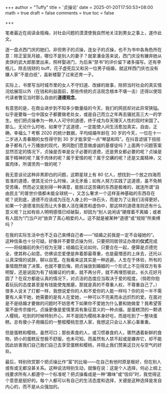 +++
author = "Tuffy"
title = '贞操论'
date = 2025-01-20T17:50:53+08:00
math = true 
draft = false
comments = true
toc = false

+++

笔者最近在阅读金瓶梅，对社会问题的漠漠使我自然地关注到男女之事上，遂作此文。

逐一盘点西门庆的她们，非但男子的贞操，连女子的贞操，也不为书中各角色所在意：除正室吴月娘，哪位不是别人的妻子？就拿潘金莲来说，西门庆没有嫌弃她从卖饼的武大郎那里出来，照样娶进门，为后来“禁书”的评价留下诸多描写。还有李瓶儿，除去钱财的 buff，花子虚死后又和另一位男子结婚，就这样西门庆也没有嫌人家“不是白纸”，盖新楼娶了过来还育一子。

实际上，书里写当时城市里的女人不守妇道、改嫁的故事，除把当时社会的真实情况给展现以外（在钱和利益面前，那些传统的贞洁观念根本不堪一击）还得以使现代读者瞥见当时那么自由的**道德观念**。

有意思的是，在商业进步到不知多少数量级的今天，我们的网民却对此异常狭隘。似乎是要每一位中国女子都要做老处女，或是自己而立之年再去骚扰高三大一的学生。他们把贞操奉为一种人人可守的道德，终于成为存天理灭人性的现时宋国了。那么，无论什么时地，如果守了这道德，一定能使人间生活愈加真实，自由，正确，幸福么？考察 2020 的统计数据，平均结婚年龄在 30 岁的今天，一位在十一二岁进入青春期的女性得守到 30 岁才能享受一点“琴瑟和鸣”。在抖音滤镜下扭扭身子都有几十万播放的现代，男同胞们愿意做虔诚的基督徒吗？上面两个问题答案显然否定的情况下，贞操是否单是女子必要的道德，还是男女都必要的呢？贞操是属于精神的呢？属于肉体的呢？属于爱情的呢？属于交媾的呢？还是又属精神，又属肉体，所谓灵肉一致的呢？

我无意谈论这种非黑即白的问题，这颗星球上有 80 亿人，想找到一个放之四海而皆准的道德，使其无论什么时候，决无矛盾；如有人努力实践了这道德，虽不免稍受苦痛，然而必又能别得一种满意，能胜过这苦痛的东西是极难的，就连所谓“自由民主”的普世价值都未能全球统一，又怎么奢求一个这样圣神基础的东西存在呢？说到底，道德不应该成为压在人身上的一块石头，而是为了让我们活得更好。如果一个道德准则反而让大多数人活在痛苦和虚伪中，那这样的道德准则还有什么意义呢？比如有些人明明感情已经破裂，却因为“别人说闲话”硬撑着不离婚；或者有人因为“门当户对”放弃了真心相爱的人。这不就是被某种“道德”或“规矩”所束缚吗？

在我的实际生活中也不乏自己束缚自己者——”结婚之前我是一定不会碰她的“。 这种信条也十分可疑。好像并不要管贞操为何，只要把同居领证办席的**仪式**完成——将结婚前的失行视为无理；结婚后无论如何，只要合在一起，便算是贞德完全，使其称心如意。仿佛谈恋爱便是奔着那最尊重，也是最憎恶的上床去，还托以认真深情的说辞，聊以自宽。在我看来这其实是一种逃避。人生在于体验，所有的事情既然做了决策，也就不要后悔，把贞操放到婚姻的一个形式上不见得双方有多明智，还是说因为有了结婚证的约束，就不再分开，就不再埋怨彼此，长久花好月圆了？在双方都是认真的情况下，对贞洁的态度应当取决于爱的程度。（倘若你抱着玩玩的态度甚至是有钱能使鬼推磨，那就是真的不尊重人权，不尊重自己了。）很多人说关了灯都一样，我想说爱你的人和不爱你的人能一样吗？你的另一半不需要有人来干她，她需要的是有人在爱她，一种可以不完美而永远炽烈的爱。在面对是不是结婚才要做的问题时不妨思考下如果你不爱她为什么要和她做爱？我希望答案不是传宗接代。贞操更像是爱情里具有象征意义的一种点缀。是蛋糕顶的一颗诱人樱桃，吃到的时候特别开心，并不是因为樱桃本身好吃，而是吃到了一整块蛋糕。总有傻小子用婚后的一整框樱桃忽悠人家，我想这只会让人家心事重重。

但是蛋糕和樱桃，虽然可口；那些素食的人，或习惯暴食的人，骤然遇着新鲜的食物，娇小的蛋糕反觉极不舒服，也未可知。而虽然有人禁不起或是嫌弃它，却不能因此妨害我们自己我们自己去享受蛋糕和樱桃，并阻止我们赞美这日光与空气的好处。

最后，特别欣赏那个把贞操比作“富”的比喻——在自己有他时原是极好，但在别人或有或无都没甚关系。这种说法特别生动，就像在说：这是个人选择，何必上纲上线要求所有人都遵守一个标准呢？把贞操看成是一种“趣味”或“信仰”时，我觉得这个意思是挺好的。每个人都可以有自己的生活态度和选择，关键是这种选择是发自内心的，而不是从众强加的。

